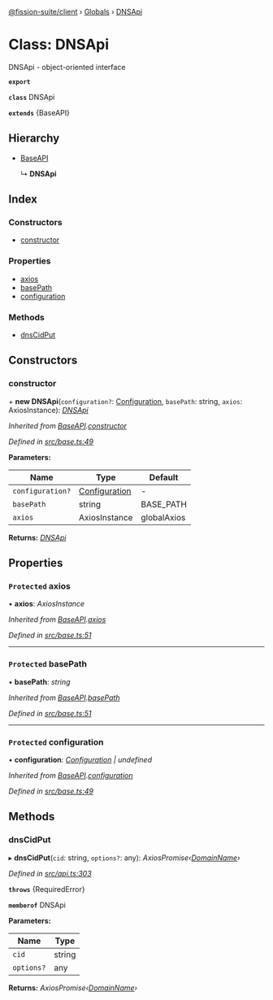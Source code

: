 [@fission-suite/client](../README.md) › [Globals](../globals.md) › [DNSApi](dnsapi.md)

# Class: DNSApi

DNSApi - object-oriented interface

**`export`** 

**`class`** DNSApi

**`extends`** {BaseAPI}

## Hierarchy

* [BaseAPI](baseapi.md)

  ↳ **DNSApi**

## Index

### Constructors

* [constructor](dnsapi.md#constructor)

### Properties

* [axios](dnsapi.md#protected-axios)
* [basePath](dnsapi.md#protected-basepath)
* [configuration](dnsapi.md#protected-configuration)

### Methods

* [dnsCidPut](dnsapi.md#dnscidput)

## Constructors

###  constructor

\+ **new DNSApi**(`configuration?`: [Configuration](configuration.md), `basePath`: string, `axios`: AxiosInstance): *[DNSApi](dnsapi.md)*

*Inherited from [BaseAPI](baseapi.md).[constructor](baseapi.md#constructor)*

*Defined in [src/base.ts:49](https://github.com/fission-suite/typescript-client/blob/6b1c329/src/base.ts#L49)*

**Parameters:**

Name | Type | Default |
------ | ------ | ------ |
`configuration?` | [Configuration](configuration.md) | - |
`basePath` | string |  BASE_PATH |
`axios` | AxiosInstance |  globalAxios |

**Returns:** *[DNSApi](dnsapi.md)*

## Properties

### `Protected` axios

• **axios**: *AxiosInstance*

*Inherited from [BaseAPI](baseapi.md).[axios](baseapi.md#protected-axios)*

*Defined in [src/base.ts:51](https://github.com/fission-suite/typescript-client/blob/6b1c329/src/base.ts#L51)*

___

### `Protected` basePath

• **basePath**: *string*

*Inherited from [BaseAPI](baseapi.md).[basePath](baseapi.md#protected-basepath)*

*Defined in [src/base.ts:51](https://github.com/fission-suite/typescript-client/blob/6b1c329/src/base.ts#L51)*

___

### `Protected` configuration

• **configuration**: *[Configuration](configuration.md) | undefined*

*Inherited from [BaseAPI](baseapi.md).[configuration](baseapi.md#protected-configuration)*

*Defined in [src/base.ts:49](https://github.com/fission-suite/typescript-client/blob/6b1c329/src/base.ts#L49)*

## Methods

###  dnsCidPut

▸ **dnsCidPut**(`cid`: string, `options?`: any): *AxiosPromise‹[DomainName](../interfaces/domainname.md)›*

*Defined in [src/api.ts:303](https://github.com/fission-suite/typescript-client/blob/6b1c329/src/api.ts#L303)*

**`throws`** {RequiredError}

**`memberof`** DNSApi

**Parameters:**

Name | Type |
------ | ------ |
`cid` | string |
`options?` | any |

**Returns:** *AxiosPromise‹[DomainName](../interfaces/domainname.md)›*
